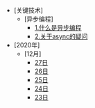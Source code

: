 * [关键技术]
  * [异步编程]
    * [1.什么是异步编程](/关键技术/异步编程/1.什么是异步编程/README.md)
    * [2.关于async的疑问](/关键技术/异步编程/2.关于async的疑问/README.md)
* [2020年]
  * [12月]
    * [27日](/2020年/12月/27日/README.md)
    * [26日](/2020年/12月/26日/README.md)
    * [25日](/2020年/12月/25日/README.md)
    * [24日](/2020年/12月/24日/README.md)
    * [23日](/2020年/12月/23日/README.md)
